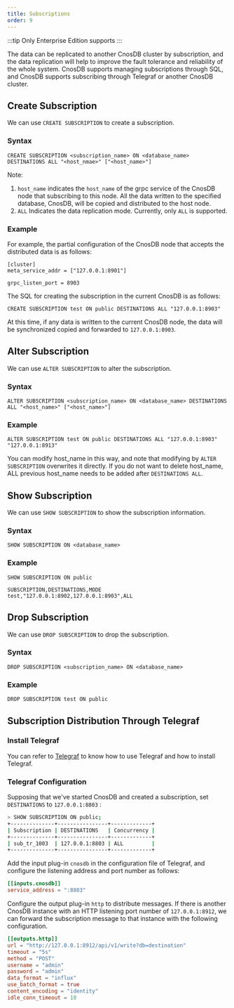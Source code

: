 ```yaml
---
title: Subscriptions
order: 9
---
```


:::tip
Only Enterprise Edition supports
:::

The data can be replicated to another CnosDB cluster by subscription, and the data replication will help to improve the fault tolerance and reliability of the whole system. CnosDB supports managing subscriptions through SQL, and CnosDB supports subscribing through Telegraf or another CnosDB cluster.

## Create Subscription

We can use `CREATE SUBSCRIPTION` to create a subscription.

### Syntax

```
CREATE SUBSCRIPTION <subscription_name> ON <database_name> DESTINATIONS ALL "<host_nmae>" ["<host_name>"]
```

Note:
1. `host_name` indicates the `host_name` of the grpc service of the CnosDB node that subscribing to this node.
   All the data written to the specified database, CnosDB, will be copied and distributed to the host node.
1. `ALL` Indicates the data replication mode. Currently, only `ALL` is supported.

### Example

For example, the partial configuration of the CnosDB node that accepts the distributed data is as follows:

```
[cluster]
meta_service_addr = ["127.0.0.1:8901"]

grpc_listen_port = 8903
```

The SQL for creating the subscription in the current CnosDB is as follows:

```
CREATE SUBSCRIPTION test ON public DESTINATIONS ALL "127.0.0.1:8903"
```

At this time, if any data is written to the current CnosDB node, the data will be synchronized copied and forwarded to `127.0.0.1:8903`.

## Alter Subscription

We can use `ALTER SUBSCRIPTION` to alter the subscription.

### Syntax

```
ALTER SUBSCRIPTION <subscription_name> ON <database_name> DESTINATIONS ALL "<host_name>" ["<host_name>"]
```

### Example

```
ALTER SUBSCRIPTION test ON public DESTINATIONS ALL "127.0.0.1:8903" "127.0.0.1:8913"
```

You can modify host_name in this way, and note that modifying by `ALTER SUBSCRIPTION` overwrites it directly. If you do not want to delete host_name, ALL previous host_name needs to be added after `DESTINATIONS ALL`.

## Show Subscription

We can use `SHOW SUBSCRIPTION` to show the subscription information.

### Syntax

```
SHOW SUBSCRIPTION ON <database_name>
```

### Example

```
SHOW SUBSCRIPTION ON public
```

```
SUBSCRIPTION,DESTINATIONS,MODE
test,"127.0.0.1:8902,127.0.0.1:8903",ALL
```

## Drop Subscription

We can use `DROP SUBSCRIPTION` to drop the subscription.

### Syntax

```
DROP SUBSCRIPTION <subscription_name> ON <database_name>
```

### Example

```
DROP SUBSCRIPTION test ON public
```

## Subscription Distribution Through Telegraf

### Install Telegraf

You can refer to [Telegraf](../versatility/collect/telegraf.md#cnos-telegraf) to know how to use Telegraf and how to install Telegraf.

### Telegraf Configuration

Supposing that we've started CnosDB and created a subscription, set `DESTINATIONS` to `127.0.0.1:8803` :

```sh
> SHOW SUBSCRIPTION ON public;
+--------------+----------------+-------------+
| Subscription | DESTINATIONS   | Concurrency |
+--------------+----------------+-------------+
| sub_tr_1003  | 127.0.0.1:8803 | ALL         |
+--------------+----------------+-------------+
```

Add the input plug-in `cnosdb` in the configuration file of Telegraf, and configure the listening address and port number as follows:

```toml
[[inputs.cnosdb]]
service_address = ":8803"
```

Configure the output plug-in `http` to distribute messages. If there is another CnosDB instance with an HTTP listening port number of `127.0.0.1:8912`, we can forward the subscription message to that instance with the following configuration.

```toml
[[outputs.http]]
url = "http://127.0.0.1:8912/api/v1/write?db=destination"
timeout = "5s"
method = "POST"
username = "admin"
password = "admin"
data_format = "influx"
use_batch_format = true
content_encoding = "identity"
idle_conn_timeout = 10
```

